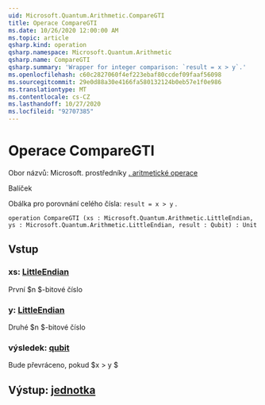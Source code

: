 ```yaml
---
uid: Microsoft.Quantum.Arithmetic.CompareGTI
title: Operace CompareGTI
ms.date: 10/26/2020 12:00:00 AM
ms.topic: article
qsharp.kind: operation
qsharp.namespace: Microsoft.Quantum.Arithmetic
qsharp.name: CompareGTI
qsharp.summary: 'Wrapper for integer comparison: `result = x > y`.'
ms.openlocfilehash: c60c2827060f4ef223ebaf80ccdef09faaf56098
ms.sourcegitcommit: 29e0d88a30e4166fa580132124b0eb57e1f0e986
ms.translationtype: MT
ms.contentlocale: cs-CZ
ms.lasthandoff: 10/27/2020
ms.locfileid: "92707385"
---
```

# <a name="comparegti-operation"></a>Operace CompareGTI

Obor názvů: Microsoft. prostředníky [. aritmetické operace](xref:Microsoft.Quantum.Arithmetic)

Balíček [](https://nuget.org/packages/)


Obálka pro porovnání celého čísla: `result = x > y` .

```qsharp
operation CompareGTI (xs : Microsoft.Quantum.Arithmetic.LittleEndian, ys : Microsoft.Quantum.Arithmetic.LittleEndian, result : Qubit) : Unit
```


## <a name="input"></a>Vstup

### <a name="xs--littleendian"></a>xs: [LittleEndian](xref:Microsoft.Quantum.Arithmetic.LittleEndian)

První $n $-bitové číslo


### <a name="ys--littleendian"></a>y: [LittleEndian](xref:Microsoft.Quantum.Arithmetic.LittleEndian)

Druhé $n $-bitové číslo


### <a name="result--qubit"></a>výsledek: [qubit](xref:microsoft.quantum.lang-ref.qubit)

Bude převráceno, pokud $x > y $



## <a name="output--unit"></a>Výstup: [jednotka](xref:microsoft.quantum.lang-ref.unit)

